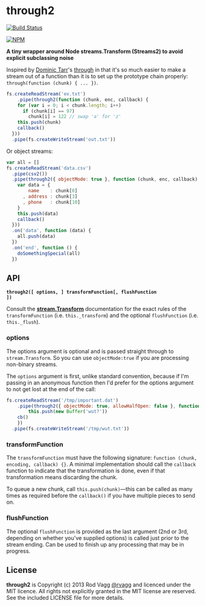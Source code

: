# through2

[![Build Status](https://secure.travis-ci.org/rvagg/through2.png)](http://travis-ci.org/rvagg/through2)

[![NPM](https://nodei.co/npm/through2.png?compact=true)](https://nodei.co/npm/through2/) 

**A tiny wrapper around Node streams.Transform (Streams2) to avoid explicit subclassing noise**

Inspired by [Dominic Tarr](https://github.com/dominictarr)'s [through](https://github.com/dominictarr/through) in that it's so much easier to make a stream out of a function than it is to set up the prototype chain properly: `through(function (chunk) { ... })`.

```js
fs.createReadStream('ex.txt')
    .pipe(through2(function (chunk, enc, callback) {
    for (var i = 0; i < chunk.length; i++)
      if (chunk[i] == 97)
        chunk[i] = 122 // swap 'a' for 'z'
    this.push(chunk)
    callback()
  }))
  .pipe(fs.createWriteStream('out.txt'))
```

Or object streams:

```js
var all = []
fs.createReadStream('data.csv')
  .pipe(csv2())
  .pipe(through2({ objectMode: true }, function (chunk, enc, callback) {
  	var data = {
        name    : chunk[0]
      , address : chunk[3]
      , phone   : chunk[10]
    }
    this.push(data)
    callback()
  }))
  .on('data', function (data) {
    all.push(data)
  })
  .on('end', function () {
    doSomethingSpecial(all)
  })
```

## API

<b><code>through2([ options, ] transformFunction[, flushFunction ])</code></b>

Consult the **[stream.Transform](http://nodejs.org/docs/latest/api/stream.html#stream_class_stream_transform)** documentation for the exact rules of the `transformFunction` (i.e. `this._transform`) and the optional `flushFunction` (i.e. `this._flush`).

### options

The options argument is optional and is passed straight through to `stream.Transform`. So you can use `objectMode:true` if you are processing non-binary streams.

The `options` argument is first, unlike standard convention, because if I'm passing in an anonymous function then I'd prefer for the options argument to not get lost at the end of the call:

```js
fs.createReadStream('/tmp/important.dat')
	.pipe(through2({ objectMode: true, allowHalfOpen: false }, function (chunk, enc, cb) {
		this.push(new Buffer('wut?'))
  	cb()
	})
  .pipe(fs.createWriteStream('/tmp/wut.txt'))
```

### transformFunction

The `transformFunction` must have the following signature: `function (chunk, encoding, callback) {}`. A minimal implementation should call the `callback` function to indicate that the transformation is done, even if that transformation means discarding the chunk.

To queue a new chunk, call `this.push(chunk)`&mdash;this can be called as many times as required before the `callback()` if you have multiple pieces to send on.

### flushFunction

The optional `flushFunction` is provided as the last argument (2nd or 3rd, depending on whether you've supplied options) is called just prior to the stream ending. Can be used to finish up any processing that may be in progress.


## License

**through2** is Copyright (c) 2013 Rod Vagg [@rvagg](https://twitter.com/rvagg) and licenced under the MIT licence. All rights not explicitly granted in the MIT license are reserved. See the included LICENSE file for more details.
